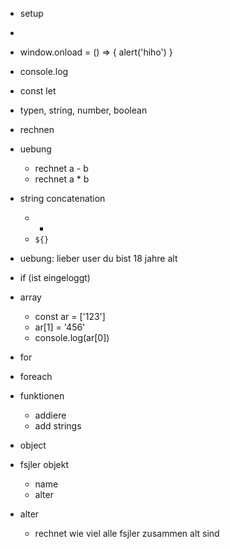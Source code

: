 - setup
- <script src="./meine-skripts.js"></script>
- window.onload = () => {
    alert('hiho')
}
- console.log
- const let
- typen, string, number, boolean
- rechnen
- uebung
    - rechnet a - b
    - rechnet a * b
- string concatenation
    - +
    - `${}`
- uebung:
    lieber user du bist
    18 
    jahre alt

- if (ist eingeloggt)
- array
    - const ar = ['123']
    - ar[1] = '456'
    - console.log(ar[0])
- for 
- foreach

- funktionen
    - addiere
    - add strings

- object
- fsjler objekt
    - name
    - alter
- alter
    - rechnet wie viel alle fsjler zusammen alt sind

